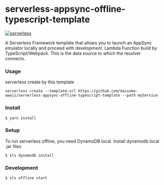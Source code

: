 # serverless-appsync-offline-typescript-template

[![serverless](http://public.serverless.com/badges/v3.svg)](http://www.serverless.com)

A Serverless Framework template that allows you to launch an AppSync emulator locally and proceed with development. Lambda Function build by TypeScript/Webpack. This is the data source to which the resolver connects.

### Usage

serverless create by this template

```
serverless create --template-url https://github.com/daisuke-awaji/serverless-appsync-offline-typescript-template --path myService
```

### Install

```
$ yarn install
```

### Setup

To run serverless offline, you need DynamoDB local.
Install dynamodb local .jar files

```
$ sls dynamodb install
```

### Development

```
$ sls offline start
```
